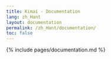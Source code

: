 ```yaml
---
title: Kimai - Documentation
lang: zh_Hant
layout: documentation
permalink: /zh_Hant/documentation/
toc: false
---
```


{% include pages/documentation.md %}
